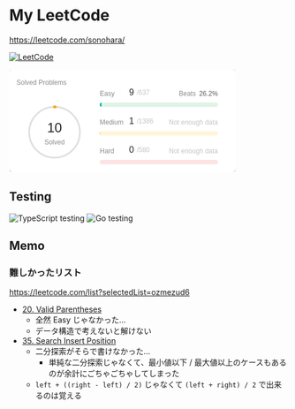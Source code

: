 # My LeetCode
https://leetcode.com/sonohara/

[![LeetCode](https://img.shields.io/badge/Solved-12%2F2598-black.svg?&color=%23ffa116style=flat&logo=leetcode&logoColor=yellow)](https://leetcode.com/sonohara/)

![Score](score.png)


## Testing
![TypeScript testing](https://github.com/sonohara/my-leetcode/actions/workflows/TypeScript.yml/badge.svg) ![Go testing](https://github.com/sonohara/my-leetcode/actions/workflows/Go.yml/badge.svg)


## Memo
### 難しかったリスト
https://leetcode.com/list?selectedList=ozmezud6
- [20. Valid Parentheses](https://leetcode.com/problems/valid-parentheses/)
  - 全然 Easy じゃなかった…
  - データ構造で考えないと解けない 
- [35. Search Insert Position](https://leetcode.com/problems/search-insert-position/)
  - 二分探索がそらで書けなかった…
    - 単純な二分探索じゃなくて、最小値以下 / 最大値以上のケースもあるのが余計にごちゃごちゃしてしまった
  - `left + ((right - left) / 2)` じゃなくて `(left + right) / 2` で出来るのは覚える 

